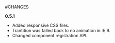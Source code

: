 #CHANGES

**0.5.1**

* Added responsive CSS files.
* Trantition was falled back to no animation in IE 9.
* Changed component registration API.
